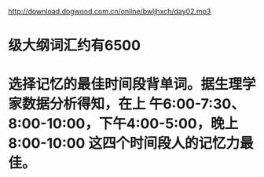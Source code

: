 http://download.dogwood.com.cn/online/bwljhxch/day02.mp3

# 级大纲词汇约有6500

# 选择记忆的最佳时间段背单词。据生理学家数据分析得知，在上 午6:00-7:30、8:00-10:00，下午4:00-5:00，晚上8:00-10:00 这四个时间段人的记忆力最佳。

